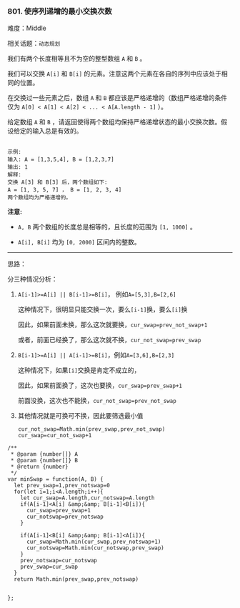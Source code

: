 ### 801. 使序列递增的最小交换次数

难度：Middle

相关话题：`动态规划`

我们有两个长度相等且不为空的整型数组 `A` 和 `B` 。



我们可以交换 `A[i]` 和 `B[i]` 的元素。注意这两个元素在各自的序列中应该处于相同的位置。



在交换过一些元素之后，数组 `A` 和 `B` 都应该是严格递增的（数组严格递增的条件仅为 `A[0] < A[1] < A[2] < ... < A[A.length - 1]` ）。



给定数组 `A` 和 `B` ，请返回使得两个数组均保持严格递增状态的最小交换次数。假设给定的输入总是有效的。



```

示例:
输入: A = [1,3,5,4], B = [1,2,3,7]
输出: 1
解释:
交换 A[3] 和 B[3] 后，两个数组如下:
A = [1, 3, 5, 7] ， B = [1, 2, 3, 4]
两个数组均为严格递增的。
```


**注意:** 




* `A, B` 两个数组的长度总是相等的，且长度的范围为 `[1, 1000]` 。

* `A[i], B[i]` 均为 `[0, 2000]` 区间内的整数。






-----

思路：

分三种情况分析：
1. `A[i-1]>=A[i] || B[i-1]>=B[i]`， 例如`A=[5,3],B=[2,6]`
  
    这种情况下，很明显只能交换一次，要么`[i-1]`换，要么`[i]`换
    
    因此，如果前面未换，那么这次就要换，`cur_swap=prev_not_swap+1`
    
    或者，前面已经换了，那么这次就不换，`cur_not_swap=prev_swap`

2. `B[i-1]>=A[i] || A[i-1]>=B[i]`，例如`A=[3,6],B=[2,3]`

    这种情况下，如果`[i]`交换是肯定不成立的，
    
    因此，如果前面换了，这次也要换，`cur_swap=prev_swap+1`
    
    前面没换，这次也不能换，`cur_not_swap=prev_not_swap`
    
3. 其他情况就是可换可不换，因此要筛选最小值

    ```
    cur_not_swap=Math.min(prev_swap,prev_not_swap)
    cur_swap=cur_not_swap+1
    ```

```
/**
 * @param {number[]} A
 * @param {number[]} B
 * @return {number}
 */
var minSwap = function(A, B) {
  let prev_swap=1,prev_notswap=0
  for(let i=1;i<A.length;i++){
    let cur_swap=A.length,cur_notswap=A.length
    if(A[i-1]<A[i] &amp;&amp; B[i-1]<B[i]){
      cur_swap=prev_swap+1
      cur_notswap=prev_notswap
    }

    if(A[i-1]<B[i] &amp;&amp; B[i-1]<A[i]){
      cur_swap=Math.min(cur_swap,prev_notswap+1)
      cur_notswap=Math.min(cur_notswap,prev_swap)
    }
    prev_notswap=cur_notswap
    prev_swap=cur_swap
  }
  return Math.min(prev_swap,prev_notswap)


};
```

